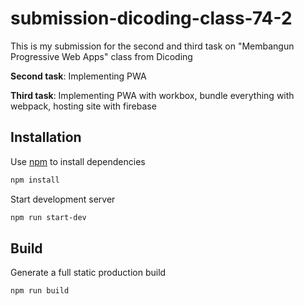 # submission-dicoding-class-74-2
This is my submission for the second and third task on "Membangun Progressive Web Apps" class from Dicoding

__Second task__: Implementing PWA

__Third task__: Implementing PWA with workbox, bundle everything with webpack, hosting site with firebase

## Installation

Use [npm](https://nodejs.org/en/) to install dependencies

```bash
npm install
```

Start development server

```bash
npm run start-dev
```

## Build

Generate a full static production build

```bash
npm run build
```